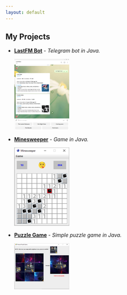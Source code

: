 ```yaml
---
layout: default
---
```

## My Projects

* **[LastFM Bot](https://life-termer.github.io/LastFMBot/)** -
   _Telegram bot in Java._

  [<img src="docs/LastFmBot_icon.png">](https://life-termer.github.io/LastFMBot/)

* **[Minesweeper](https://life-termer.github.io/Minesweeper/)** -
  _Game in Java._

  [<img src="docs/Minesweeper_icon.png">](https://life-termer.github.io/Minesweeper/)

* **[Puzzle Game](https://life-termer.github.io/Picture-Puzzle-Game/)** -
  _Simple puzzle game in Java._

  [<img src="docs/PPG_icon.png">](https://life-termer.github.io/Picture-Puzzle-Game/)




<!--<div class="home">

  {%- if site.posts.size > 0 -%}
    <h2 class="post-list-heading">{{ page.list_title | default: "Posts" }}</h2>
    <ul class="post-list">
      {%- for post in site.posts -%}
      <li>
        {%- assign date_format = site.minima.date_format | default: "%b %-d, %Y" -%}
        <span class="post-meta">{{ post.date | date: date_format }}</span>
        <h3>
          <a class="post-link" href="{{ post.url | relative_url }}">
            {{ post.title | escape }}
          </a>
        </h3>
        {%- if site.show_excerpts -%}
          {{ post.excerpt }}
        {%- endif -%}
      </li>
      {%- endfor -%}
    </ul>

  {%- endif -%}

</div>-->

